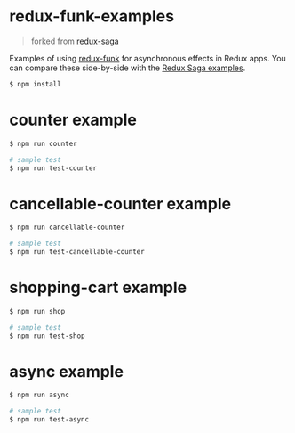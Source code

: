 # redux-funk-examples
> forked from [redux-saga](https://github.com/yelouafi/redux-saga)

Examples of using [redux-funk](https://github.com/mheiber/redux-funk) for asynchronous effects in Redux apps. You can compare these side-by-side with the [Redux Saga examples](https://github.com/yelouafi/redux-saga#building-examples-from-sources).

```sh
$ npm install
```

# counter example

```sh
$ npm run counter

# sample test
$ npm run test-counter
```

# cancellable-counter example

```sh
$ npm run cancellable-counter

# sample test
$ npm run test-cancellable-counter
```

# shopping-cart example

```sh
$ npm run shop

# sample test
$ npm run test-shop
```

# async example

```sh
$ npm run async

# sample test
$ npm run test-async
```
